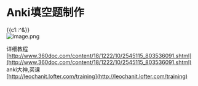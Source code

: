 # Anki填空题制作

{{c1::^&}}<br />![image.png](https://cdn.nlark.com/yuque/0/2019/png/349894/1559120441443-31a50126-5629-46aa-9d56-f2b28e89de34.png#align=left&display=inline&height=206&name=image.png&originHeight=206&originWidth=563&size=46271&status=done&width=563)

详细教程<br />[http://www.360doc.com/content/18/1222/10/2545115_803536091.shtml](http://www.360doc.com/content/18/1222/10/2545115_803536091.shtml)<br />anki大神,买课<br />[http://leochanit.lofter.com/training](http://leochanit.lofter.com/training)
